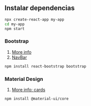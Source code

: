 ## Instalar dependencias

```bash
npx create-react-app my-app
cd my-app
npm start
```

### Bootstrap

1. [More info](https://react-bootstrap.github.io/getting-started/introduction)
2. [NavBar](https://react-bootstrap.github.io/components/navbar/)

```bash
npm install react-bootstrap bootstrap
```

### Material Design
1. [More info: cards](https://material-ui.com/components/cards/)

```bash
npm install @material-ui/core
```
